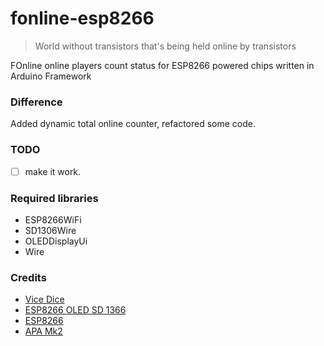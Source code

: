 # fonline-esp8266

> World without transistors that's being held online by transistors

FOnline online players count status for ESP8266 powered chips written in Arduino Framework

### Difference

Added dynamic total online counter, refactored some code.

###  TODO

- [ ] make it work.

### Required libraries

- ESP8266WiFi
- SD1306Wire
- OLEDDisplayUi
- Wire

### Credits
- [Vice Dice](https://github.com/ViceDice)
- [ESP8266 OLED SD 1366](https://github.com/ThingPulse/esp8266-oled-ssd1306)
- [ESP8266](https://github.com/esp8266/Arduino)
- [APA Mk2](https://github.com/APAmk2)

